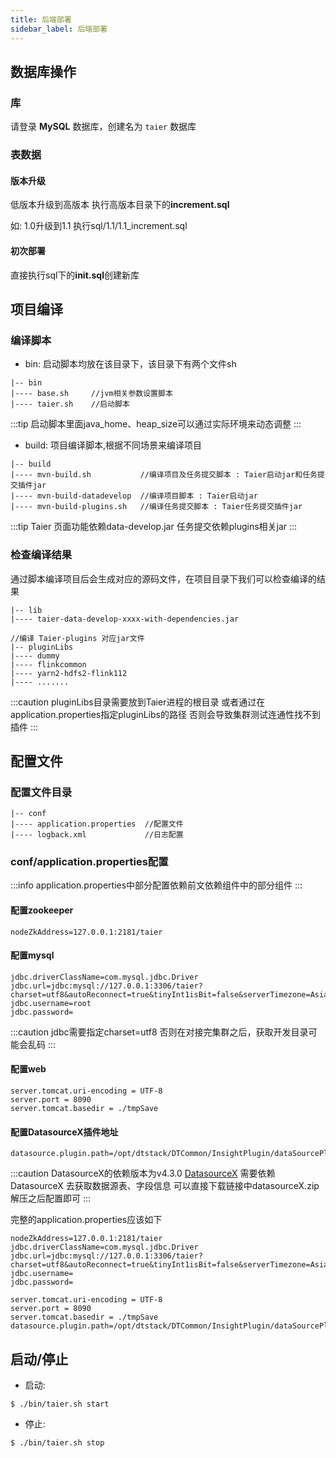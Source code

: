 ```yaml
---
title: 后端部署
sidebar_label: 后端部署
---
```


## 数据库操作

### 库
请登录 **MySQL** 数据库，创建名为 `taier` 数据库
### 表数据
#### 版本升级
低版本升级到高版本 执行高版本目录下的**increment.sql**

如: 1.0升级到1.1 执行sql/1.1/1.1_increment.sql
#### 初次部署
直接执行sql下的**init.sql**创建新库
## 项目编译

### 编译脚本

- bin: 启动脚本均放在该目录下，该目录下有两个文件sh
```shell
|-- bin 
|---- base.sh     //jvm相关参数设置脚本
|---- taier.sh    //启动脚本
```

:::tip
启动脚本里面java_home、heap_size可以通过实际环境来动态调整
:::

- build: 项目编译脚本,根据不同场景来编译项目
```shell
|-- build
|---- mvn-build.sh           //编译项目及任务提交脚本 : Taier启动jar和任务提交插件jar
|---- mvn-build-datadevelop  //编译项目脚本 : Taier启动jar
|---- mvn-build-plugins.sh   //编译任务提交脚本 : Taier任务提交插件jar
```
:::tip
Taier 页面功能依赖data-develop.jar 任务提交依赖plugins相关jar
:::

### 检查编译结果
通过脚本编译项目后会生成对应的源码文件，在项目目录下我们可以检查编译的结果
``` shell
|-- lib 
|---- taier-data-develop-xxxx-with-dependencies.jar

//编译 Taier-plugins 对应jar文件
|-- pluginLibs 
|---- dummy
|---- flinkcommon
|---- yarn2-hdfs2-flink112
|---- .......
```
:::caution
pluginLibs目录需要放到Taier进程的根目录 或者通过在application.properties指定pluginLibs的路径 否则会导致集群测试连通性找不到插件
:::

## 配置文件

### 配置文件目录

```
|-- conf 
|---- application.properties  //配置文件
|---- logback.xml             //日志配置
```


### conf/application.properties配置
:::info
application.properties中部分配置依赖前文依赖组件中的部分组件
:::

#### 配置zookeeper
```properties
nodeZkAddress=127.0.0.1:2181/taier
```

#### 配置mysql
```properties
jdbc.driverClassName=com.mysql.jdbc.Driver
jdbc.url=jdbc:mysql://127.0.0.1:3306/taier?charset=utf8&autoReconnect=true&tinyInt1isBit=false&serverTimezone=Asia/Shanghai
jdbc.username=root
jdbc.password=
```
:::caution
jdbc需要指定charset=utf8 否则在对接完集群之后，获取开发目录可能会乱码
:::

#### 配置web
```properties
server.tomcat.uri-encoding = UTF-8
server.port = 8090
server.tomcat.basedir = ./tmpSave
```

#### 配置DatasourceX插件地址
```properties
datasource.plugin.path=/opt/dtstack/DTCommon/InsightPlugin/dataSourcePlugin
```

:::caution
DatasourceX的依赖版本为v4.3.0 [DatasourceX](https://github.com/DTStack/DatasourceX/releases/tag/v4.3.0) 需要依赖DatasourceX 去获取数据源表、字段信息
可以直接下载链接中datasourceX.zip 解压之后配置即可
:::

完整的application.properties应该如下
```properties
nodeZkAddress=127.0.0.1:2181/taier
jdbc.driverClassName=com.mysql.jdbc.Driver
jdbc.url=jdbc:mysql://127.0.0.1:3306/taier?charset=utf8&autoReconnect=true&tinyInt1isBit=false&serverTimezone=Asia/Shanghai
jdbc.username=
jdbc.password=

server.tomcat.uri-encoding = UTF-8
server.port = 8090
server.tomcat.basedir = ./tmpSave
datasource.plugin.path=/opt/dtstack/DTCommon/InsightPlugin/dataSourcePlugin
```


## 启动/停止
* 启动:
```shell
$ ./bin/taier.sh start
```
* 停止:
```shell
$ ./bin/taier.sh stop
```